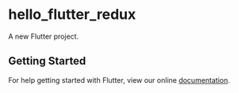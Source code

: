 # hello_flutter_redux

A new Flutter project.

## Getting Started

For help getting started with Flutter, view our online
[documentation](https://flutter.io/).
